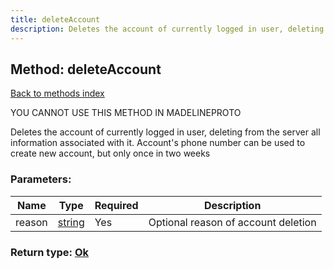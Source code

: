 ```yaml
---
title: deleteAccount
description: Deletes the account of currently logged in user, deleting from the server all information associated with it. Account's phone number can be used to create new account, but only once in two weeks
---
```

## Method: deleteAccount  
[Back to methods index](index.md)


YOU CANNOT USE THIS METHOD IN MADELINEPROTO


Deletes the account of currently logged in user, deleting from the server all information associated with it. Account's phone number can be used to create new account, but only once in two weeks

### Parameters:

| Name     |    Type       | Required | Description |
|----------|---------------|----------|-------------|
|reason|[string](../types/string.md) | Yes|Optional reason of account deletion|


### Return type: [Ok](../types/Ok.md)

